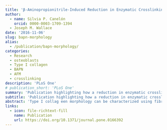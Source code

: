 ```yaml
---
title: 'β-Aminopropionitrile-Induced Reduction in Enzymatic Crosslinking Causes In Vitro Changes in Collagen Morphology and Molecular Composition'
author:
  - name: Silvia P. Canelón
    orcid: 0000-0003-1709-1394
  - Joseph M. Wallace
date: '2016-11-06'
slug: bapn-morphology
alias:
  - /publication/bapn-morphology/
categories:
  - Research
  - osteoblasts
  - Type I collagen
  - BAPN
  - AFM
  - crosslinking
description: 'PLoS One'
# publication_short: 'PLoS One'
summary: 'Publication highlighting how a reduction in enzymatic crosslinking alters type I collagen morphology through an increase in D-spacing.'
subtitle: 'Publication highlighting how a reduction in enzymatic crosslinking alters type I collagen morphology through an increase in D-spacing.'
abstract: 'Type I collag een morphology can be characterized using fibril D-spacing, a metric which describes the periodicity of repeating bands of gap and overlap regions of collagen molecules arranged into collagen fibrils. This fibrillar structure is stabilized by enzymatic crosslinks initiated by lysyl oxidase (LOX), a step which can be disrupted using β-aminopropionitrile (BAPN). Murine in vivo studies have confirmed effects of BAPN on collagen nanostructure and the objective of this study was to evaluate the mechanism of these effects in vitro by measuring D-spacing, evaluating the ratio of mature to immature crosslinks, and quantifying gene expression of type I collagen and LOX. Osteoblasts were cultured in complete media, and differentiated using ascorbic acid, in the presence or absence of 0.25mM BAPN-fumarate. The matrix produced was imaged using atomic force microscopy (AFM) and 2D Fast Fourier transforms were performed to extract D-spacing from individual fibrils. The experiment was repeated for quantitative reverse transcription polymerase chain reaction (qRT-PCR) and Fourier Transform infrared spectroscopy (FTIR) analyses. The D-spacing distribution of collagen produced in the presence of BAPN was shifted toward higher D-spacing values, indicating BAPN affects the morphology of collagen produced in vitro, supporting aforementioned in vivo experiments. In contrast, no difference in gene expression was found for any target gene, suggesting LOX inhibition does not upregulate the LOX gene to compensate for the reduction in aldehyde formation, or regulate expression of genes encoding type I collagen. Finally, the mature to immature crosslink ratio decreased with BAPN treatment and was linked to a reduction in peak percent area of mature crosslink hydroxylysylpyridinoline (HP). In conclusion, in vitro treatment of osteoblasts with low levels of BAPN did not induce changes in genes encoding LOX or type I collagen, but led to an increase in collagen D-spacing as well as a decrease in mature crosslinks.'
links:
  - icon: file-richtext-fill
    name: Publication
    url: https://doi.org/10.1371/journal.pone.0166392
---
```



